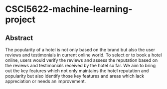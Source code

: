 # CSCI5622-machine-learning-project

## Abstract
The popularity of a hotel is not only based on the brand but also the user reviews and testimonials in current online world. To select or to book a hotel online, users would verify the reviews and assess the reputation based on the reviews and testimonials received by the hotel so far. We aim to bring out the key features which not only maintains the hotel reputation and popularity but also identify those key features and areas which lack appreciation or needs an improvement.
